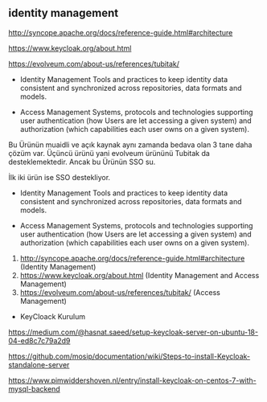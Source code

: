 

## __identity management__

http://syncope.apache.org/docs/reference-guide.html#architecture

https://www.keycloak.org/about.html

https://evolveum.com/about-us/references/tubitak/

- Identity Management
Tools and practices to keep identity data consistent and synchronized across repositories, data formats and models.

- Access Management
Systems, protocols and technologies supporting user authentication (how Users are let accessing a given system) and authorization (which capabilities each user owns on a given system).

Bu Ürünün muaidli ve açık kaynak aynı zamanda bedava olan 3 tane daha çözüm var.
Üçüncü ürünü yani evolveum ürününü Tubitak da desteklemektedir. Ancak bu Ürünün SSO su.

İlk iki ürün ise SSO destekliyor. 


- Identity Management
Tools and practices to keep identity data consistent and synchronized across repositories, data formats and models.

- Access Management
Systems, protocols and technologies supporting user authentication (how Users are let accessing a given system) and authorization (which capabilities each user owns on a given system).


1.	http://syncope.apache.org/docs/reference-guide.html#architecture (Identity Management)
2.	https://www.keycloak.org/about.html (Identity Management and Access Management)
3.	https://evolveum.com/about-us/references/tubitak/ (Access Management)



- KeyCloack Kurulum

https://medium.com/@hasnat.saeed/setup-keycloak-server-on-ubuntu-18-04-ed8c7c79a2d9

https://github.com/mosip/documentation/wiki/Steps-to-install-Keycloak-standalone-server

https://www.pimwiddershoven.nl/entry/install-keycloak-on-centos-7-with-mysql-backend


